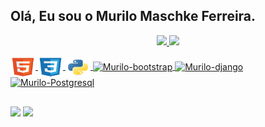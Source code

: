 ## Olá, Eu sou o Murilo Maschke Ferreira.
<div align="center" dir="auto">
  <a href="https://github.com/Murilomferreira">
  <img height="auto" src="https://github-readme-stats.vercel.app/api?username=Murilomferreira&show_icons=true&theme=dark&include_all_commits=true&count_private=true"/>
  <img height="auto" src="https://github-readme-stats.vercel.app/api/top-langs/?username=Murilomferreira&layout=compact&langs_count=7&theme=dark"/>
</div>
  <div style="display: inline_block"><br>
  <img align="center" alt="Murilo-HTML" height="30" width="40" src="https://raw.githubusercontent.com/devicons/devicon/master/icons/html5/html5-original.svg">
  <img align="center" alt="Murilo-CSS" height="30" width="40" src="https://raw.githubusercontent.com/devicons/devicon/master/icons/css3/css3-original.svg">
  <img align="center" alt="Murilo-Python" height="30" width="40" src="https://raw.githubusercontent.com/devicons/devicon/master/icons/python/python-original.svg">
  <img align="center" alt="Murilo-bootstrap" height="30" width="40" src="https://cdn.jsdelivr.net/gh/devicons/devicon/icons/bootstrap/bootstrap-original.svg">
  <img align="center" alt="Murilo-django" height="30" width="40" src="https://cdn.jsdelivr.net/gh/devicons/devicon/icons/django/django-plain.svg">       
  <img align="center" alt="Murilo-Postgresql" height="30" width="40" src="https://cdn.jsdelivr.net/gh/devicons/devicon/icons/postgresql/postgresql-original.svg">
   
</div>
  
  ##
 
<div> 

  <a href="https://instagram.com/Muriloo_maschke" target="_blank"><img src="https://img.shields.io/badge/-Instagram-%23E4405F?style=for-the-badge&logo=instagram&logoColor=white" target="_blank"></a>
  <a href="https://www.linkedin.com/in/murilo-maschke/" target="_blank"><img src="https://img.shields.io/badge/-LinkedIn-%230077B5?style=for-the-badge&logo=linkedin&logoColor=white" target="_blank"></a> 
 
</div>
